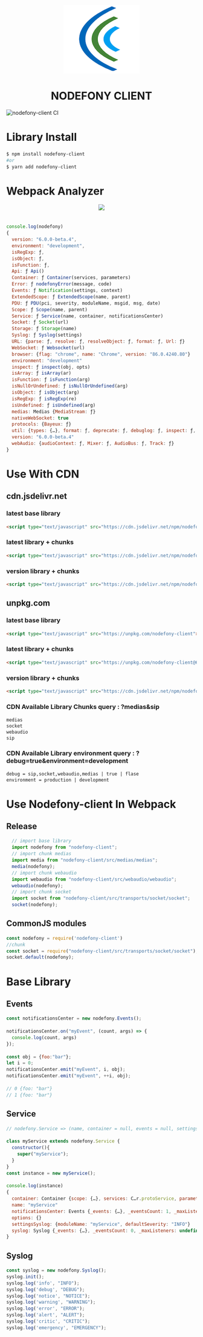 
<p align="center">
  <img src="https://github.com/nodefony/nodefony/raw/master/src/nodefony/bundles/framework-bundle/Resources/public/images/nodefony-logo.png"><br>
</p>
<h1 align="center">NODEFONY CLIENT</h1>

![nodefony-client CI](https://github.com/nodefony/nodefony-client/workflows/nodefony-client%20CI/badge.svg?branch=main)

# Library Install
```bash
$ npm install nodefony-client
#or
$ yarn add nodefony-client
```

# Webpack Analyzer

<p align="center">
  <img src="https://github.com/nodefony/nodefony-client/raw/main/tools/img/webpack.png">
</p>

```js

console.log(nodefony)
{
  version: "6.0.0-beta.4",
  environment: "development",
  isRegExp: ƒ,
  isObject: ƒ,
  isFunction: ƒ,
  Api: ƒ Api()
  Container: ƒ Container(services, parameters)
  Error: ƒ nodefonyError(message, code)
  Events: ƒ Notification(settings, context)
  ExtendedScope: ƒ ExtendedScope(name, parent)
  PDU: ƒ PDU(pci, severity, moduleName, msgid, msg, date)
  Scope: ƒ Scope(name, parent)
  Service: ƒ Service(name, container, notificationsCenter)
  Socket: ƒ Socket(url)
  Storage: ƒ Storage(name)
  Syslog: ƒ Syslog(settings)
  URL: {parse: ƒ, resolve: ƒ, resolveObject: ƒ, format: ƒ, Url: ƒ}
  WebSocket: ƒ Websocket(url)
  browser: {flag: "chrome", name: "Chrome", version: "86.0.4240.80"}
  environment: "development"
  inspect: ƒ inspect(obj, opts)
  isArray: ƒ isArray(ar)
  isFunction: ƒ isFunction(arg)
  isNullOrUndefined: ƒ isNullOrUndefined(arg)
  isObject: ƒ isObject(arg)
  isRegExp: ƒ isRegExp(re)
  isUndefined: ƒ isUndefined(arg)
  medias: Medias {MediaStream: ƒ}
  nativeWebSocket: true
  protocols: {Bayeux: ƒ}
  util: {types: {…}, format: ƒ, deprecate: ƒ, debuglog: ƒ, inspect: ƒ, …}
  version: "6.0.0-beta.4"
  webAudio: {audioContext: ƒ, Mixer: ƒ, AudioBus: ƒ, Track: ƒ}  
}
```

# Use With CDN
## cdn.jsdelivr.net

### latest base library
```html
<script type="text/javascript" src="https://cdn.jsdelivr.net/npm/nodefony-client"></script>
```
### latest library + chunks
```html
<script type="text/javascript" src="https://cdn.jsdelivr.net/npm/nodefony-client/dist/nodefony.js?medias=true&socket=true"></script>
```
### version library + chunks
```html
<script type="text/javascript" src="https://cdn.jsdelivr.net/npm/nodefony-client@6.0.0/dist/nodefony.js?medias=true&socket=true"></script>
```

## unpkg.com

### latest base library
```html
<script type="text/javascript" src="https://unpkg.com/nodefony-client"></script>
```
### latest library + chunks
```html
<script type="text/javascript" src="https://unpkg.com/nodefony-client@6.0.0/dist/nodefony.js?medias=true&socket=true"></script>
```
### version library + chunks
```html
<script type="text/javascript" src="https://cdn.jsdelivr.net/npm/nodefony-client@6.0.0/dist/nodefony.js?medias=true&socket=true"></script>
```

### CDN Available Library Chunks query : ?medias&sip
```  
medias
socket
webaudio
sip
```
### CDN Available Library environment query : ?debug=true&environment=development
```  
debug = sip,socket,webaudio,medias | true | flase
environment = production | development
```

# Use Nodefony-client In Webpack
##  Release
```js
  // import base library
  import nodefony from "nodefony-client";
  // import chunk medias
  import media from "nodefony-client/src/medias/medias";
  media(nodefony);
  // import chunk webaudio
  import webaudio from "nodefony-client/src/webaudio/webaudio";
  webaudio(nodefony);
  // import chunk socket
  import socket from "nodefony-client/src/transports/socket/socket";
  socket(nodefony);
```

## CommonJS modules
```js
const nodefony = require('nodefony-client')
//chunk
const socket = require("nodefony-client/src/transports/socket/socket");
socket.default(nodefony);
```


# Base Library
## Events
```js
const notificationsCenter = new nodefony.Events();

notificationsCenter.on("myEvent", (count, args) => {
  console.log(count, args)
});

const obj = {foo:"bar"};
let i = 0;
notificationsCenter.emit("myEvent", i, obj);
notificationsCenter.emit("myEvent", ++i, obj);

// 0 {foo: "bar"}
// 1 {foo: "bar"}
```

## Service
```js
// nodefony.Service => (name, container = null, events = null, settings = {})

class myService extends nodefony.Service {
  constructor(){
    super("myService");
  }
}
const instance = new myService();

console.log(instance)
{
  container: Container {scope: {…}, services: C…r.protoService, parameters: C…r.protoParameters, protoService: ƒ, protoParameters: ƒ}
  name: "myService"
  notificationsCenter: Events {_events: {…}, _eventsCount: 1, _maxListeners: 20}
  options: {}
  settingsSyslog: {moduleName: "myService", defaultSeverity: "INFO"}
  syslog: Syslog {_events: {…}, _eventsCount: 0, _maxListeners: undefined, settings: {…}, ringStack: Array(0), …}
}
```

## Syslog
```js
const syslog = new nodefony.Syslog();
syslog.init();
syslog.log('info', "INFO");
syslog.log('debug', "DEBUG");
syslog.log('notice', "NOTICE");
syslog.log('warning', "WARNING");
syslog.log('error', "ERROR");
syslog.log('alert', "ALERT");
syslog.log('critic', "CRITIC");
syslog.log('emergency', "EMERGENCY");

```
